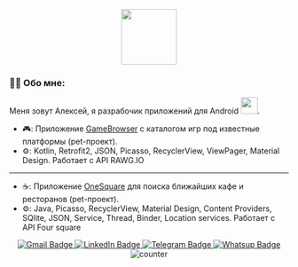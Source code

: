<div id="header" align="center">
  <img src="https://media.giphy.com/media/M9gbBd9nbDrOTu1Mqx/giphy.gif" width="100"/>
</div>

### :man_technologist: Обо мне:

Меня зовут Алексей, я разрабочик приложений для Android <img src="https://media.giphy.com/media/WUlplcMpOCEmTGBtBW/giphy.gif" width="30">.

- 🎮: Приложение <a href="https://github.com/melle095/GameBrowser">GameBrowser</a> с каталогом игр под известные платформы (pet-проект).
- ⚙️: Kotlin, Retrofit2, JSON, Picasso, RecyclerView, ViewPager, Material Design. Работает с API RAWG.IO
--------------------------------------------------------------------
- ☕: Приложение <a href="https://github.com/melle095/OneSquare">OneSquare</a> для поиска ближайших кафе и ресторанов (pet-проект).
- ⚙️: Java, Picasso, RecyclerView, Material Design, Content Providers, SQlite, JSON, Service, Thread, Binder, Location services. Работает с API Four square


<div id="badges" align="center">
  <a href="mailto:melle095@gmail.com" target="_blank">
  <img src="https://img.shields.io/badge/Gmail-D14836?style=for-the-badge&logo=gmail&logoColor=white" alt="Gmail Badge"/>
  </a>
  <a href="https://www.linkedin.com/in/leonovas/" target="_blank">
  <img src="https://img.shields.io/badge/LinkedIn-blue?style=for-the-badge&logo=linkedin&logoColor=white" alt="LinkedIn Badge"/>
  </a>
  <a href="https://t.me/Leonov_AL" target="_blank">
  <img src="https://img.shields.io/badge/Telegram-blue?style=for-the-badge&logo=telegram&logoColor=white" alt="Telegram Badge"/>
  </a>
  <a href="https://wa.me/+79262783811" target="_blank">
  <img src="https://img.shields.io/badge/WhatsApp-25D366?style=for-the-badge&logo=whatsapp&logoColor=white" alt="Whatsup Badge"/>
  </a>
</div>
  <div id="counter" align="center">
  <img src="https://komarev.com/ghpvc/?username=melle095&style=flat-square&color=blue" alt="counter"/>
  </div>

